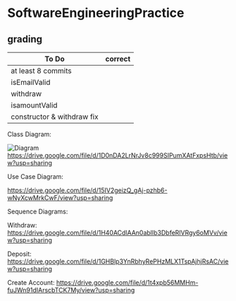 # SoftwareEngineeringPractice
## grading

To Do | correct
---|---
at least 8 commits|
isEmailValid|
withdraw|
isamountValid|
constructor & withdraw fix|

Class Diagram:

![Diagram](https://www.draw.io/?lightbox=1&highlight=0000ff&edit=_blank&layers=1&nav=1&title=Bank.drawio#R7Vxdc5s4FP01nsnujDN82Nh%2B9Efauk232TrdbPqyI4NstAHkghzb%2BfUrgcCABHZicLIT8tCaayGD7rnnHl0JWvrY3X70wcr%2Bii3otDTF2rb0SUvTNFXp0v%2BYZRdZ1J7aiyxLH1nctjfM0BPkRoVb18iCQaYhwdghaJU1mtjzoEkyNuD7eJNttsBO9ldXYAkFw8wEjmi9QxaxI2tf6%2B3tnyBa2vEvq8Yg%2BsYFcWN%2BJ4ENLLxJmfSrlj72MSbRJ3c7hg4bvXhc7qa7O%2Bf6wfj4%2Bc%2FgF%2Fgx%2BnL7x1%2FtqLMPzzkluQUfeuTFXWvd5ZJ8t%2B6GHcWxplOw%2BmCv27GXHoGz5gM2tqH5gLwltQ5N6hDNaGk6baeP%2BDCQXTy2wQa5DvDo0WiBPTLj36j0GDho6dHPJr1k6FPDI%2FQJom4Z8i8IXlGraSPHugY7vGY3FhBgPsRHIxv76Il2CxzeJ%2F3aJxxh9KrSLWbsTGpml%2BnDgLa5iUdLzZm%2Bgm2m4TUICDeY2HHAKkDz5DZc4C%2BRN8KEYJc3OtIZ3GnstuE2BUXunI8Qu5D4O9qEf9tWe9wZPNSMAT%2Fe7HGrGtxmpzCrd3i48FBZJn3v4UA%2FcEQ8Bx2agA4BAw4K%2FR8QHz8kEcaGboEcZ4wdTJ0%2F8XDYKAaFAxdEAgkXWZYTdrYCJkXgLYPIpK3uLdfhiRN9b%2FnOh4GZfEwAAZHzmKccMIfODQ4QQZj170dtRyuMPBKOVXfU6k5Ci0%2FG2KM3AVDoVUhBsYEMGBJ%2Fl0fSYYdz%2F7LAOsa9%2FdO9O5m0rZtvn4Mvj18G3xZm%2B%2F5Gv28bYujTW%2FQBO3EEvIcm8s8U%2BfnAb3clgd%2BXIENV68JGTxL4I2CaeM2GkfpvSL9lH9IYGQHiRt8Mb7%2FSf2d4QTZ0tLKNCP15hothAjPlNjIVnQEsF3m84%2FBjumEOmHTISUJHOfp5PiNFUM2ST0ckH2bC9NyFE%2BoDm%2FIY9CSElCWeEfXoWLnsMgrSxvRY3R%2B%2FgJVKY%2FwkUpJBz6gg50ivuN%2BknNqcKxMUMudWwCpbbQp%2BXX%2F%2FOXBvR3fa7P7H9Am3VVXiXMNhtzyn4W8s9zcvhrRN3H06eF50F6aixP0bGxE4o%2F5lv7nxGcNR3649C1qF5F%2BRT%2FrH%2BSSehVQecGpHcAqn5WHE903yr1X2G9nkr%2FVEBk4m0xnVr9eGiK4s%2B1PDHFC3sxBhqdjCazZgmUxNzdAFyIlazIgfziNzLbiMmFpRK8Z%2BmSYrEAQb7FvFnaDgg4%2BfINcEc4wdCLycyvCBFwCT0fAnFBBMhyUSEL4PdtfUEhNP0n8p%2BTR6IkcWpwgKKZxVpS5FoYoTnUZSVOZfVRdFhdTBdU1VVOlchREUXLFRuwAuo5vfSllrg4ht%2BWBzuHFILAvo85Ys0hJK46elTijsIUNNF%2FzEQMJ1S0hGEe1elFwVbXXFiLesDQqG4SX%2FRQFsZW9USqEoCLuMmoe0XtaaXsENJ%2B74ImTUvfAhfEpu5RFT12a%2BX3uHWtAfmnL%2Bvyi5oOLaRUPpJ4e8qFnlnD7Q6gp6cZpYUnNo9GuNxat%2BVr8mxaw0OHoycPRr068DWUaYs0lNSBe8zHmoxtnwhDzkTpJ%2BMiR061J%2Bmri61Si%2FytzbPzLQ6xJ%2BmqyaRMnQWyDfHfuQBg5BwAku1gH0PeDCSKvF08uUdsgKjKN1Y6WiUXaayZZij1B%2FxYoylmANtVWMfYkCkmG%2FNgEUM5lYtStfTGmkUH1SSMuV8jqayJBJ1S6Nkl4FCVBecBdA8iMQ18ygZw3ZTht6hFdhSFIL95KqsVksCOywEM4GNFWHZzpq93f64J4NMQ1OfjiJHRUd7QodUIpxCho66SuLX14CgFZmL5DoKNlSuw8dQNBj%2BkS5J3h3NzisWCZOzqnYAK99E%2FJGWmo7TnzeNvf7Bf1ENy30E8IguaMT%2BEOs%2BjfS6BDXnqJ8pYFfmzQSK%2FimDwGBfEnngu3smlqRDokq9to4qbtrY%2BQhJp1aSclfXo0xHRwkXU6topJNM8WqDWjx1q9DQMuzS3VIE4vr4h6NRn%2BcRX90lcOlGHUgK8V0aiMiaXG%2BoBTTkEMpOVSyl0fm%2Fir2j0rlp1h%2BqUl%2BXipsHPYStK1Qy%2BCACg2PbqCP6M0ygnmWNDUaaZrvJ1xaTzXjIVJ4eTEW9wiLeqhW5zb7yWpkGOPIBFNbepFW%2BqkhvUgIQq1btnZJ7QtEWShsGNwhYs%2FWwQqZCK%2BDoUkjEJGkokbx4MCw1Fa0gyTfc7SembmKknXPA%2B0o1sxbChJnGASQBPmqYJNCKwa4ZHeeFOAV6GvpYwW6rMhdnEAtBFzsWbc24nn0A3L26TLOqlqnIJGmSjf3mZxZkEG3iCTlH%2Fo5Vf2hR%2FuT2EFx7adM%2FEYpq8SlvSPzcOz6s%2BZhDjFdy%2BZT44V5uZN%2FQKjivFwwjTDOkKY7ugDzqy2hiA3K0D53MJuzpfWikYG9ksM5x%2Bseo%2FdpiJ4Dr0fXNGOYvQZgOzkE6C9FbCId447U2qqccvY8Qv29Onsqb5894z1CrwFGtdvLYEjYCX80feY2Wqt6LfTZKWPPgxelnYNsxdr%2F%2F55sS5%2FJfJuz9PgBAD032%2B5Vg28930%2FNK0odcc3hjaAqRdB9pZ%2BmaFY4MqopEx0LVGmhrPM%2FwKna62bw1VW0F4oCQ7s0qMSI%2F9Qs%2FPXB5SD9d1bBEMdQ7SVL5bL3IrHAKptKdr6lKZ1y%2BNOD6vBbuuPybQqJU4VDvh4qdFSRcsjtpNWUQaVaoIx5UnifgUfkLellNq%2F%2FOOfiXV42SnZXSt8OoeanVJWt3hQ9BYiYS8O6W8kDNS7Y3vHtkU2FUgqb0nCs%2FCUita3xNQ%2FX1edc2fJKTW%2BIkV5w0ZN18o3P4mJFi73Wy12x5%2BinnDQufktaNkxQLVgkSxUysHS0mtAirsWpRU5%2Bc%2B9yqOhZqNxUPilApHzSkbikinc7%2FOohE4H2P%2BPPk8V4RJV3MDYlGzB%2Bf2cuSVwQ50vJu5XO6hJNjJLLy%2FfmlfxUR31tr4jLT4JHTl8nSEpXRlR04jN49VIdnHECX%2FpmnsMTeJ5lXqMClZ8jqcoLJ%2FRaP1vKUusrlUrRJk6631um1HOubEselTkrAYiT3XdIy93cRgW1cz6vzJwf8%2B4fo%2Flc%2F2m3N9Al3zoy%2FSLSMiWiuPJEVbeNl9gDztXemhu7fZtrHE4emRP%2FhYTsOG2DNcFZF78a1w6O5NqjefVYZ6Cfk3%2B03fVnfWz%2FvPv0oNOk9knyMNl7Y628bJFMuSoKD3q4f7F0lHb27%2BfWr%2F4D)
https://drive.google.com/file/d/1D0nDA2LrNrJv8c999SIPumXAtFxpsHtb/view?usp=sharing

Use Case Diagram:

https://drive.google.com/file/d/15IV2geizQ_gAj-pzhb6-wNyXcwMrkCwF/view?usp=sharing

Sequence Diagrams:

Withdraw:
https://drive.google.com/file/d/1H40ACdlAAn0ablIb3DbfeRlVRgy6oMVv/view?usp=sharing

Deposit:
https://drive.google.com/file/d/1GHBlp3YnRbhyRePHzMLX1TspAjhjRsAC/view?usp=sharing

Create Account:
https://drive.google.com/file/d/1t4xpb56MMHm-fuJWn91dIArscbTCK7My/view?usp=sharing

